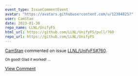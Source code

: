 ```yaml
---
event_type: IssueCommentEvent
avatar: "https://avatars.githubusercontent.com/u/12384825?"
user: CamStan
date: 2023-01-30
repo_name: LLNL/UnifyFS
html_url: https://github.com/LLNL/UnifyFS/pull/760
repo_url: https://github.com/LLNL/UnifyFS
---
```


<a href='https://github.com/CamStan' target='_blank'>CamStan</a> commented on issue <a href='https://github.com/LLNL/UnifyFS/pull/760' target='_blank'>LLNL/UnifyFS#760</a>.

<small>Oh good! Glad it worked!...</small>

<a href='https://github.com/LLNL/UnifyFS/pull/760' target='_blank'>View Comment</a>